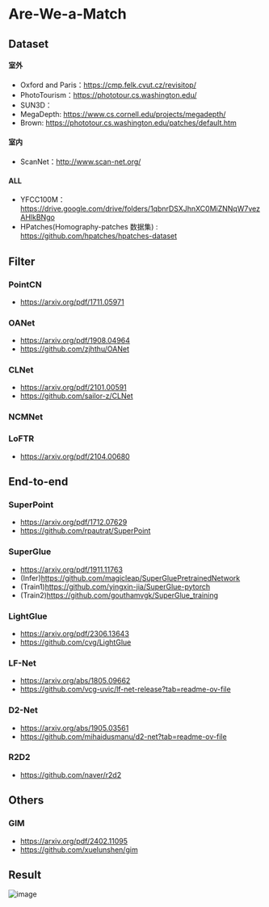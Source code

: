 # Are-We-a-Match
## Dataset
#### 室外
- Oxford and Paris：https://cmp.felk.cvut.cz/revisitop/
- PhotoTourism：https://phototour.cs.washington.edu/
- SUN3D：
- MegaDepth: https://www.cs.cornell.edu/projects/megadepth/
- Brown: https://phototour.cs.washington.edu/patches/default.htm
#### 室内
- ScanNet：http://www.scan-net.org/
#### ALL
- YFCC100M：https://drive.google.com/drive/folders/1qbnrDSXJhnXC0MiZNNqW7vezAHlkBNgo
- HPatches(Homography-patches 数据集) : https://github.com/hpatches/hpatches-dataset
## Filter
### PointCN
- https://arxiv.org/pdf/1711.05971
### OANet
- https://arxiv.org/pdf/1908.04964
- https://github.com/zjhthu/OANet
### CLNet
- https://arxiv.org/pdf/2101.00591
- https://github.com/sailor-z/CLNet
### NCMNet

### LoFTR
- https://arxiv.org/pdf/2104.00680
## End-to-end
### SuperPoint
- https://arxiv.org/pdf/1712.07629
- https://github.com/rpautrat/SuperPoint
### SuperGlue
- https://arxiv.org/pdf/1911.11763
- (Infer)https://github.com/magicleap/SuperGluePretrainedNetwork
- (Train1)https://github.com/yingxin-jia/SuperGlue-pytorch
- (Train2)https://github.com/gouthamvgk/SuperGlue_training
### LightGlue
- https://arxiv.org/pdf/2306.13643
- https://github.com/cvg/LightGlue
### LF-Net
- https://arxiv.org/abs/1805.09662
- https://github.com/vcg-uvic/lf-net-release?tab=readme-ov-file
### D2-Net
- https://arxiv.org/abs/1905.03561
- https://github.com/mihaidusmanu/d2-net?tab=readme-ov-file
### R2D2
- https://github.com/naver/r2d2
## Others
### GIM
- https://arxiv.org/pdf/2402.11095
- https://github.com/xuelunshen/gim
## Result
![image](https://github.com/user-attachments/assets/705afc0b-b3c7-4758-907e-4360f1a47d9a)

